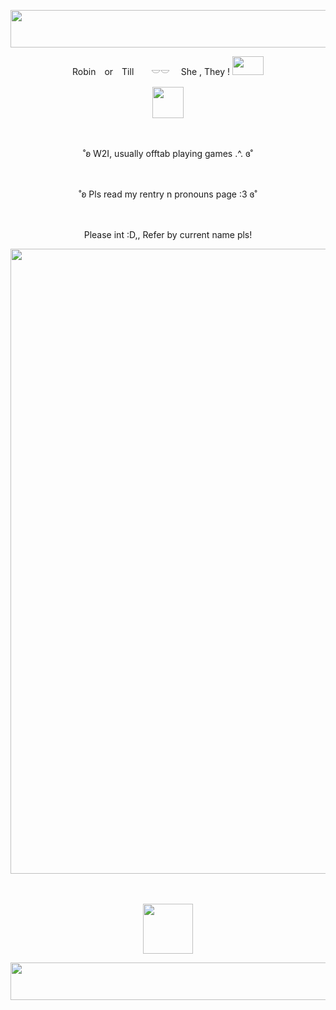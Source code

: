 
<p align="center">
<img width="1200" height="60" src="https://64.media.tumblr.com/d81ab5dd0c443819d82ff37d8f5c50e5/6858cce81a99a1b7-bf/s1280x1920/90edf4045684eb40b12d36fc115de84719be1261.gif">
</p>


<p align="center">
Robin　or　Till　　𓎟𓎟 　She , They ! <img width="50" height="30" src="https://i.imgur.com/i2nmTKz.gif">
</p>

<p align="center">
<img width="50" height="50" src="https://pixels.crd.co/assets/images/gallery12/9efc8b3c.gif?v=99d3974e">
</p>　　

<p align="center">
˚ʚ W2I, usually offtab playing games .^.  ɞ˚
</p>　

<p align="center">
˚ʚ Pls read my rentry n pronouns page :3  ɞ˚
</p>　

<p align="center">
Please int :D,, Refer by current name pls!
</p>

<p align="center">
 <img width="600" height="1000" src="https://i.pinimg.com/736x/f9/11/2d/f9112d9638bfb4ba92cece06cb0fb64c.jpg">
</p>　

<p align="center">
<img width="80" height="80" src="https://i.ibb.co/pWRrqfm/IMG-7963.gif">
</p>

<p align="center">
<img width="1200" height="60" src="https://64.media.tumblr.com/d81ab5dd0c443819d82ff37d8f5c50e5/6858cce81a99a1b7-bf/s1280x1920/90edf4045684eb40b12d36fc115de84719be1261.gifv">
</p>
